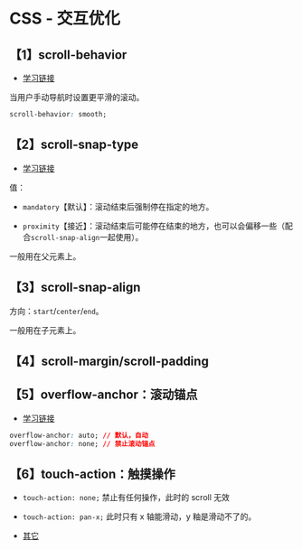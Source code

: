 # CSS - 交互优化

## 【1】scroll-behavior

- [学习链接](https://developer.mozilla.org/zh-CN/docs/Web/CSS/scroll-behavior)

当用户手动导航时设置更平滑的滚动。

```css
scroll-behavior: smooth;
```

## 【2】scroll-snap-type

- [学习链接](https://www.cnblogs.com/coco1s/p/11993942.html)

值：

- `mandatory`【默认】：滚动结束后强制停在指定的地方。

- `proximity`【接近】：滚动结束后可能停在结束的地方，也可以会偏移一些（配合`scroll-snap-align`一起使用）。

一般用在父元素上。

## 【3】scroll-snap-align

方向：`start`/`center`/`end`。

一般用在子元素上。

## 【4】scroll-margin/scroll-padding

## 【5】overflow-anchor：滚动锚点

- [学习链接](https://www.zhangxinxu.com/wordpress/2020/08/css-overflow-anchor/)

```css
overflow-anchor: auto; // 默认，自动
overflow-anchor: none; // 禁止滚动锚点
```

## 【6】touch-action：触摸操作

- `touch-action: none;` 禁止有任何操作，此时的 scroll 无效
- `touch-action: pan-x;` 此时只有 x 轴能滑动，y 粙是滑动不了的。

- [其它](https://developer.mozilla.org/zh-CN/docs/Web/CSS/touch-action)
